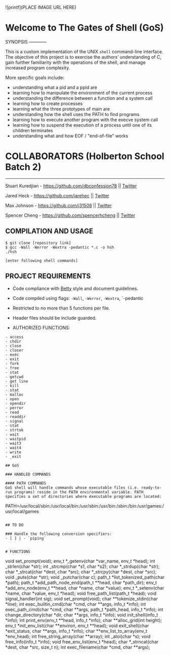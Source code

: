 ![printf](PLACE IMAGE URL HERE)

# Welcome to The Gates of Shell (GoS)

SYNOPSIS
————

This is a custom implementation of the UNIX `shell` command-line interface. The objective of this project is to exercise the authors’ understanding of C, gain further familiarity with the operations of the shell, and manage increased program complexity.

More specific goals include:
- understanding what a pid and a ppid are
- learning how to manipulate the environment of the current process
- understanding the difference between a function and a system call
- learning how to create processes
- learning what the three prototypes of main are
- understanding how the shell uses the PATH to find programs
- learning how to execute another program with the execve system call
- learning how  to suspend the execution of a process until one of its children terminates
- understanding what and how EOF / "end-of-file" works

# COLLABORATORS (Holberton School Batch 2)
--------

Stuart Kuredjian - https://github.com/dbconfession78 || [Twitter](https://twitter.com/StueyGK)

Jared Heck - https://github.com/jarehec || [Twitter](https://twitter.com/jarehec)

Max Johnson - https://github.com/j31508 || [Twitter](https://twitter.com/MBJohnson31)

Spencer Cheng - https://github.com/spencerhcheng || [Twitter](https://twitter.com/spencerhcheng)


## COMPILATION AND USAGE

```
$ git clone [repository link]
$ gcc -Wall -Werror -Wextra -pedantic *.c -o hsh
./hsh

[enter following shell commands]
```

## PROJECT REQUIREMENTS

- Code compliance with [Betty](https://github.com/holbertonschool/Betty) style and document guidelines.
- Code compiled using flags: `-Wall`, `-Werror`, `-Wextra`, `-pedantic
- Restricted to no more than 5 functions per file.
- Header files should be include guarded.

- AUTHORIZED FUNCTIONS:

```
- access
- chdir
- close
- closer
- exec
- exit
- fork
- free
- stat
- getcwd
- get line
- kill
- stat
- malloc
- open
- opendir
- perror
- read
- readdir
- signal
- stat
- strtok
- wait
- waitpid
- wait3
- wait4
- write
- _exit

## GoS

### HANDLED COMMANDS

#### PATH COMMANDS
GoS shell will handle commands whose executable files (i.e. ready-to-run programs) reside in the PATH environmental variable. PATH specifies a set of directories where executable programs are located:

```
PATH=/usr/local/sbin:/usr/local/bin:/usr/sbin:/usr/bin:/sbin:/bin:/usr/games:/usr/local/games
```

## TO DO

### Handle the following conversion specifiers:
- [ ] | - `piping`


# FUNCTIONS

```
void set_prompt(void);
env_t *_getenv(char *var_name, env_t *head);
int _strlen(char *str);
int _strcmp(char *s1, char *s2);
char *_strdup(char *str);
char *_strcat(char *dest, char *src);
char *_strcpy(char *dest, char *src);
void _puts(char *str);
void _putchar(char c);
path_t *list_tokenized_path(char *path);
path_t *add_path_node_end(path_t **head, char *path_dir);
env_t *add_env_node(env_t **head, char *name, char *value);
env_t *_setenv(char *name, char *value, env_t *head);
void free_path_list(path_t *head);
void signal_handler(int sig);
void set_prompt(void);
char **tokenize_stdin(char *line);
int exec_builtin_cmd(char *cmd, char **args, info_t *info);
int exec_path_cmd(char *cmd, char **args, path_t *path_head, info_t *info);
int change_directory(char *dir, char **args, info_t *info);
void init_shell(info_t *info);
int print_env(env_t **head, info_t *info);
char **alloc_grid(int height);
env_t *init_env_list(char **environ, env_t **head);
void exit_shell(char *exit_status, char **args, info_t *info);
char **env_list_to_array(env_t *env_head);
int free_string_array(char **array);
int _atoi(char *s);
void free_info(info_t *info);
void free_env_list(env_t *head);
char *_strncat(char *dest, char *src, size_t n);
int exec_filename(char *cmd, char **args);
